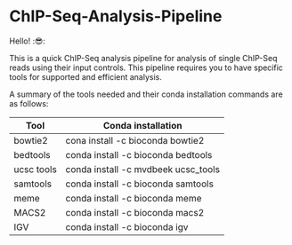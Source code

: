 # ChIP-Seq-Analysis-Pipeline

Hello! ::sunglasses:: 

This is a quick ChIP-Seq analysis pipeline for analysis of single ChIP-Seq reads using their input controls.
This pipeline requires you to have specific tools for supported and efficient analysis.

A summary of the tools needed and their conda installation commands are as follows:

| Tool | Conda installation |
|------|--------------------|
| bowtie2 | cona install -c bioconda bowtie2 |
| bedtools | conda install -c bioconda bedtools |
| ucsc tools | conda install -c mvdbeek ucsc_tools |
| samtools | conda install -c bioconda samtools |
| meme | conda install -c bioconda meme |
| MACS2 | conda install -c bioconda macs2 |
| IGV | conda install -c bioconda igv |


